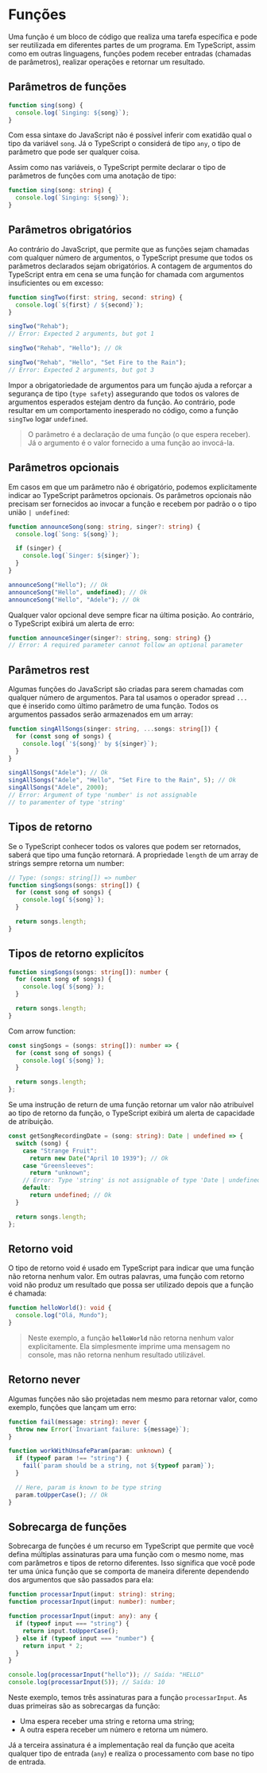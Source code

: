 # Funções

Uma função é um bloco de código que realiza uma tarefa específica e pode ser reutilizada em diferentes partes de um programa. Em TypeScript, assim como em outras linguagens, funções podem receber entradas (chamadas de parâmetros), realizar operações e retornar um resultado.

## Parâmetros de funções

```js
function sing(song) {
  console.log(`Singing: ${song}`);
}
```

Com essa sintaxe do JavaScript não é possível inferir com exatidão qual o tipo da variável `song`. Já o TypeScript o considerá de tipo `any`, o tipo de parâmetro que pode ser qualquer coisa.

Assim como nas variáveis, o TypeScript permite declarar o tipo de parâmetros de funções com uma anotação de tipo:

```ts
function sing(song: string) {
  console.log(`Singing: ${song}`);
}
```

## Parâmetros obrigatórios

Ao contrário do JavaScript, que permite que as funções sejam chamadas com qualquer número de argumentos, o TypeScript presume que todos os parâmetros declarados sejam obrigatórios. A contagem de argumentos do TypeScript entra em cena se uma função for chamada com argumentos insuficientes ou em excesso:

```ts
function singTwo(first: string, second: string) {
  console.log(`${first} / ${second}`);
}

singTwo("Rehab");
// Error: Expected 2 arguments, but got 1

singTwo("Rehab", "Hello"); // Ok

singTwo("Rehab", "Hello", "Set Fire to the Rain");
// Error: Expected 2 arguments, but got 3
```

Impor a obrigatoriedade de argumentos para um função ajuda a reforçar a segurança de tipo (`type safety`) assegurando que todos os valores de argumentos esperados estejam dentro da função. Ao contrário, pode resultar em um comportamento inesperado no código, como a função `singTwo` logar `undefined`.

> O parâmetro é a declaração de uma função (o que espera receber). Já o argumento é o valor fornecido a uma função ao invocá-la.

## Parâmetros opcionais

Em casos em que um parâmetro não é obrigatório, podemos explicitamente indicar ao TypeScript parâmetros opcionais. Os parâmetros opcionais não precisam ser fornecidos ao invocar a função e recebem por padrão o o tipo união `| undefined`:

```ts
function announceSong(song: string, singer?: string) {
  console.log(`Song: ${song}`);

  if (singer) {
    console.log(`Singer: ${singer}`);
  }
}

announceSong("Hello"); // Ok
announceSong("Hello", undefined); // Ok
announceSong("Hello", "Adele"); // Ok
```

Qualquer valor opcional deve sempre ficar na última posição. Ao contrário, o TypeScript exibirá um alerta de erro:

```ts
function announceSinger(singer?: string, song: string) {}
// Error: A required parameter cannot follow an optional parameter
```

## Parâmetros rest

Algumas funções do JavaScript são criadas para serem chamadas com qualquer número de argumentos. Para tal usamos o operador spread `...` que é inserido como último parâmetro de uma função. Todos os argumentos passados serão armazenados em um array:

```ts
function singAllSongs(singer: string, ...songs: string[]) {
  for (const song of songs) {
    console.log(`'${song}' by ${singer}`);
  }
}

singAllSongs("Adele"); // Ok
singAllSongs("Adele", "Hello", "Set Fire to the Rain", 5); // Ok
singAllSongs("Adele", 2000);
// Error: Argument of type 'number' is not assignable
// to paramenter of type 'string'
```

## Tipos de retorno

Se o TypeScript conhecer todos os valores que podem ser retornados, saberá que tipo uma função retornará. A propriedade `length` de um array de strings sempre retorna um number:

```ts
// Type: (songs: string[]) => number
function singSongs(songs: string[]) {
  for (const song of songs) {
    console.log(`${song}`);
  }

  return songs.length;
}
```

## Tipos de retorno explicítos

```ts
function singSongs(songs: string[]): number {
  for (const song of songs) {
    console.log(`${song}`);
  }

  return songs.length;
}
```

Com arrow function:

```ts
const singSongs = (songs: string[]): number => {
  for (const song of songs) {
    console.log(`${song}`);
  }

  return songs.length;
};
```

Se uma instrução de return de uma função retornar um valor não atribuível ao tipo de retorno da função, o TypeScript exibirá um alerta de capacidade de atribuição.

```ts
const getSongRecordingDate = (song: string): Date | undefined => {
  switch (song) {
    case "Strange Fruit":
      return new Date("April 10 1939"); // Ok
    case "Greensleeves":
      return "unknown";
    // Error: Type 'string' is not assignable of type 'Date | undefined'
    default:
      return undefined; // Ok
  }

  return songs.length;
};
```

## Retorno void

O tipo de retorno void é usado em TypeScript para indicar que uma função não retorna nenhum valor. Em outras palavras, uma função com retorno void não produz um resultado que possa ser utilizado depois que a função é chamada:

```ts
function helloWorld(): void {
  console.log("Olá, Mundo");
}
```

> Neste exemplo, a função **`helloWorld`** não retorna nenhum valor explicitamente. Ela simplesmente imprime uma mensagem no console, mas não retorna nenhum resultado utilizável.

## Retorno never

Algumas funções não são projetadas nem mesmo para retornar valor, como exemplo, funções que lançam um erro:

```ts
function fail(message: string): never {
  throw new Error(`Invariant failure: ${message}`);
}

function workWithUnsafeParam(param: unknown) {
  if (typeof param !== "string") {
    fail(`param should be a string, not ${typeof param}`);
  }

  // Here, param is known to be type string
  param.toUpperCase(); // Ok
}
```

## Sobrecarga de funções

Sobrecarga de funções é um recurso em TypeScript que permite que você defina múltiplas assinaturas para uma função com o mesmo nome, mas com parâmetros e tipos de retorno diferentes. Isso significa que você pode ter uma única função que se comporta de maneira diferente dependendo dos argumentos que são passados para ela:

```ts
function processarInput(input: string): string;
function processarInput(input: number): number;

function processarInput(input: any): any {
  if (typeof input === "string") {
    return input.toUpperCase();
  } else if (typeof input === "number") {
    return input * 2;
  }
}

console.log(processarInput("hello")); // Saída: "HELLO"
console.log(processarInput(5)); // Saída: 10
```

Neste exemplo, temos três assinaturas para a função `processarInput`. As duas primeiras são as sobrecargas da função:

- Uma espera receber uma string e retorna uma string;
- A outra espera receber um número e retorna um número.

Já a terceira assinatura é a implementação real da função que aceita qualquer tipo de entrada (`any`) e realiza o processamento com base no tipo de entrada.

